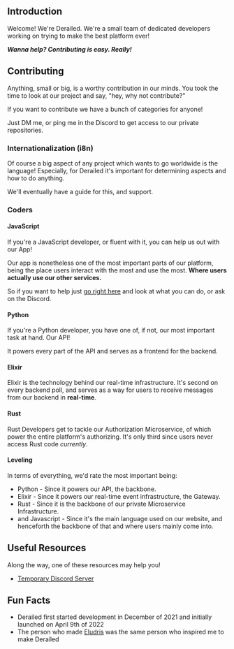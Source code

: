 ## Introduction

Welcome! We're Derailed.
We're a small team of dedicated developers
working on trying to make the best platform ever! 

***Wanna help? Contributing is easy. Really!***

## Contributing

Anything, small or big, is a worthy contribution
in our minds. You took the time to look at our project and say, "hey, why not contribute?"

If you want to contribute we have a bunch of categories for anyone!

Just DM me, or ping me in the Discord to get access to our private repositories.

### Internationalization (i8n)

Of course a big aspect of any project which wants to go worldwide is the language!
Especially, for Derailed it's important for determining aspects and how to do anything.

We'll eventually have a guide for this, and support.

### Coders

#### JavaScript

If you're a JavaScript developer, or fluent with it, you can help us out with our App!

Our app is nonetheless one of the most important parts of our platform, being the place users
interact with the most and use the most. **Where users actually use our other services.**

So if you want to help just [go right here](https://github.com/derailedapp/app) and look at what you can do, or ask on the Discord.

#### Python

If you're a Python developer, you have one of, if not, our most important task at hand.
Our API!

It powers every part of the API and serves as a frontend for the backend.

#### Elixir

Elixir is the technology behind our real-time infrastructure. It's second on every backend poll, and serves as a way
for users to receive messages from our backend in **real-time**.

#### Rust

Rust Developers get to tackle our Authorization Microservice, of which power the entire platform's authorizing.
It's only third since users never access Rust code *currently*.

#### Leveling

In terms of everything, we'd rate the most important being:

- Python - Since it powers our API, the backbone.
- Elixir - Since it powers our real-time event infrastructure, the Gateway.
- Rust - Since it is the backbone of our private Microservice Infrastructure.
- and Javascript - Since it's the main language used on our website, and henceforth the backbone of that and where users mainly come into.


## Useful Resources

Along the way, one of these resources may help you!

- [Temporary Discord Server](https://discord.gg/8fYVNRxRDc)

## Fun Facts

- Derailed first started development in December of 2021 and initially launched on April 9th of 2022
- The person who made [Eludris](https://github.com/eludris) was the same person who inspired me to make Derailed
